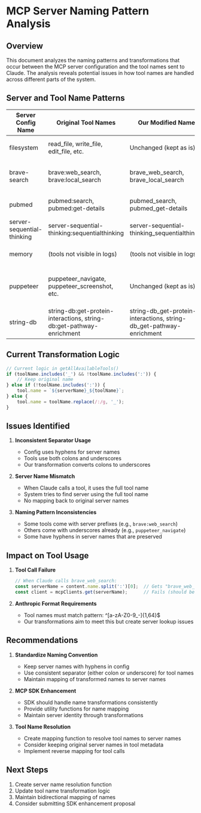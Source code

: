 # MCP Server Naming Pattern Analysis

## Overview
This document analyzes the naming patterns and transformations that occur between the MCP server configuration and the tool names sent to Claude. The analysis reveals potential issues in how tool names are handled across different parts of the system.

## Server and Tool Name Patterns

| Server Config Name | Original Tool Names | Our Modified Names | Expected Format | Notes |
|-------------------|---------------------|-------------------|-----------------|--------|
| filesystem | read_file, write_file, edit_file, etc. | Unchanged (kept as is) | filesystem:read_file, filesystem:write_file | Should add server prefix with colon |
| brave-search | brave:web_search, brave:local_search | brave_web_search, brave_local_search | brave-search:web_search, brave-search:local_search | Should keep original server name with hyphen |
| pubmed | pubmed:search, pubmed:get-details | pubmed_search, pubmed_get-details | pubmed:search, pubmed:get-details | Should keep original format with colon |
| server-sequential-thinking | server-sequential-thinking:sequentialthinking | server-sequential-thinking_sequentialthinking | server-sequential-thinking:sequentialthinking | Should keep original format with colon |
| memory | (tools not visible in logs) | (tools not visible in logs) | memory:tool_name | Should follow server:tool_name pattern |
| puppeteer | puppeteer_navigate, puppeteer_screenshot, etc. | Unchanged (kept as is) | puppeteer:navigate, puppeteer:screenshot | Should use colon instead of underscore for server separation |
| string-db | string-db:get-protein-interactions, string-db:get-pathway-enrichment | string-db_get-protein-interactions, string-db_get-pathway-enrichment | string-db:get-protein-interactions | Should keep original format with colon |

## Current Transformation Logic
```typescript
// Current logic in getAllAvailableTools()
if (toolName.includes('_') && !toolName.includes(':')) {
    // Keep original name
} else if (!toolName.includes(':')) {
    tool.name = `${serverName}_${toolName}`;
} else {
    tool.name = toolName.replace(/:/g, '_');
}
```

## Issues Identified

1. **Inconsistent Separator Usage**
   - Config uses hyphens for server names
   - Tools use both colons and underscores
   - Our transformation converts colons to underscores

2. **Server Name Mismatch**
   - When Claude calls a tool, it uses the full tool name
   - System tries to find server using the full tool name
   - No mapping back to original server names

3. **Naming Pattern Inconsistencies**
   - Some tools come with server prefixes (e.g., `brave:web_search`)
   - Others come with underscores already (e.g., `puppeteer_navigate`)
   - Some have hyphens in server names that are preserved

## Impact on Tool Usage

1. **Tool Call Failure**
   ```typescript
   // When Claude calls brave_web_search:
   const serverName = content.name.split(':')[0];  // Gets "brave_web_search"
   const client = mcpClients.get(serverName);      // Fails (should be "brave-search")
   ```

2. **Anthropic Format Requirements**
   - Tool names must match pattern: ^[a-zA-Z0-9_-]{1,64}$
   - Our transformations aim to meet this but create server lookup issues

## Recommendations

1. **Standardize Naming Convention**
   - Keep server names with hyphens in config
   - Use consistent separator (either colon or underscore) for tool names
   - Maintain mapping of transformed names to server names

2. **MCP SDK Enhancement**
   - SDK should handle name transformations consistently
   - Provide utility functions for name mapping
   - Maintain server identity through transformations

3. **Tool Name Resolution**
   - Create mapping function to resolve tool names to server names
   - Consider keeping original server names in tool metadata
   - Implement reverse mapping for tool calls

## Next Steps

1. Create server name resolution function
2. Update tool name transformation logic
3. Maintain bidirectional mapping of names
4. Consider submitting SDK enhancement proposal 